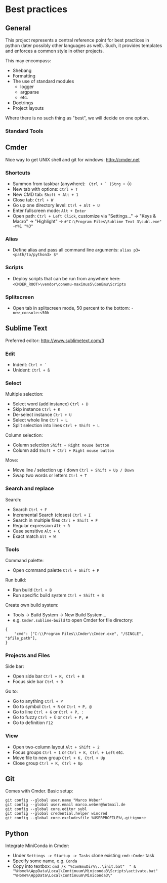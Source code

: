 # Best practices

## General

This project represents a central reference point for best practices in python
(later possibly other languages as well). Such, it provides templates and 
enforces a common style in other projects.

This may encompass:
- Shebang
- Formatting
- The use of standard modules
  - logger
  - argparse
  - etc.
- Doctrings
- Project layouts

Where there is no such thing as "best", we will decide on one option.


### Standard Tools

## Cmder

Nice way to get UNIX shell and git for windows: http://cmder.net

### Shortcuts

- Summon from taskbar (anywhere): `` Ctrl + ` (Strg + Ö)``
- New tab with options: `Ctrl + T`
- New CMD tab: `Shift + Alt + 1`
- Close tab: `Ctrl + W`
- Go up one directory level: `Ctrl + Alt + U`
- Enter fullscreen mode: `Alt + Enter` 
- Open path: `Ctrl + Left Click`, customize via "Settings..." -> "Keys & Macro" -> "Highlight" -> `#"C:\Program Files\Sublime Text 3\subl.exe" -n%1 "%3"`

### Alias

- Define alias and pass all command line arguments: `alias p3=<path/to/python3> $*`

### Scripts

- Deploy scripts that can be run from anywhere here: `<CMDER_ROOT>\vendor\conemu-maximus5\ConEmu\Scripts`

### Splitscreen

- Open tab in splitscreen mode, 50 percent to the bottom: `-new_console:s50h`

## Sublime Text

Preferred editor: http://www.sublimetext.com/3

### Edit

- Indent: `Ctrl + ´`
- Unident: `Ctrl + ß`

### Select

Multiple selection:
- Select word (add instance) `Ctrl + D`
- Skip instance `Ctrl + K`
- De-select instance `Ctrl + U`
- Select whole line `Ctrl + L`
- Split selection into lines `Ctrl + Shift + L`

Column selection:
- Column selection `Shift + Right mouse button`
- Column add `Shift + Ctrl + Right mouse button`

Move:
- Move line / selection up / down `Ctrl + Shift + Up / Down`
- Swap two words or letters `Ctrl + T`

### Search and replace

Search:
- Search `Ctrl + F`
- Incremental Search (closes) `Ctrl + I`
- Search in multiple files `Ctrl + Shift + F`
- Regular expression `Alt + R`
- Case sensitive `Alt + C`
- Exact match `Alt + W`

### Tools

Command palette:
- Open command palette `Ctrl + Shift + P`

Run build:
- Run build `Ctrl + B`
- Run specific build system `Ctrl + Shift + B`

Create own build system: 
- Tools -> Build System -> New Build System...
- e.g. `Cmder.sublime-build` to open Cmder for file directory:
```
{
	"cmd": ["C:\\Program Files\\Cmder\\Cmder.exe", "/SINGLE", "$file_path"],
}
```

### Projects and Files

Side bar:
- Open side bar `Ctrl + K, Ctrl + B`
- Focus side bar `Ctrl + 0`

Go to:
- Go to anything `Ctrl + P`
- Go to symbol `Ctrl + R` or `Ctrl + P, @`
- Go to line `Ctrl + G` or `Ctrl + P, :`
- Go to fuzzy `Ctrl + Ü` or `Ctrl + P, #`
- Go to definition `F12`

### View

- Open two-column layout `Alt + Shift + 2`
- Focus groups `Ctrl + 1` or `Ctrl + K, Ctrl + Left` etc.
- Move file to new group `Ctrl + K, Ctrl + Up`
- Close group `Ctrl + K, Ctrl + Up`


## Git

Comes with Cmder. Basic setup:
```
git config --global user.name "Marco Weber"
git config --global user.email marco.weber@hotmail.de
git config --global core.editor subl
git config --global credential.helper wincred
git config --global core.excludesfile %USERPROFILE%\.gitignore
```


## Python

Integrate MiniConda in Cmder:
- Under `Settings -> Startup -> Tasks` clone existing `cmd::Cmder` task
- Specify some name, e.g. `Conda`
- Copy into textbox: `cmd /k "%ConEmuDir%\..\init.bat"  " & "%Home%\AppData\Local\Continuum\Miniconda3\Scripts\activate.bat" "%Home%\AppData\Local\Continuum\Miniconda3\"`
